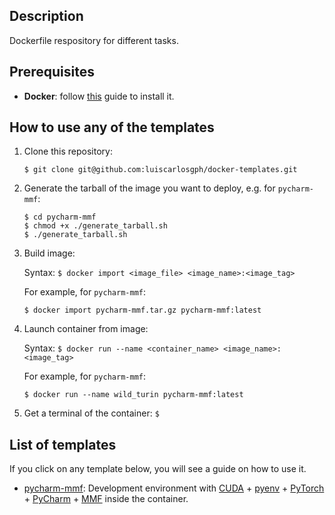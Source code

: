 Description
-----------

Dockerfile respository for different tasks.


Prerequisites
-------------

* **Docker**: follow [this](https://github.com/luiscarlosgph/how-to/tree/main/docker) guide to install it.

<!--
As usual when working with Docker, your user needs to be member of the `docker` group.
You can run `$ groups` to check which groups your user belongs to, and `$ usermod -a -G docker jdoe` to add the user `jdoe` to the group `docker`.
-->


How to use any of the templates
-------------------------------

1. Clone this repository: 
    ```
    $ git clone git@github.com:luiscarlosgph/docker-templates.git
    ```

2. Generate the tarball of the image you want to deploy, e.g. for `pycharm-mmf`: 
    ```
    $ cd pycharm-mmf
    $ chmod +x ./generate_tarball.sh
    $ ./generate_tarball.sh
    ```

3. Build image: 
   
   Syntax: `$ docker import <image_file> <image_name>:<image_tag>`
   
   For example, for `pycharm-mmf`:
   ```
   $ docker import pycharm-mmf.tar.gz pycharm-mmf:latest
   ```

4. Launch container from image: 

   Syntax: `$ docker run --name <container_name> <image_name>:<image_tag>`
   
   For example, for `pycharm-mmf`:
   ```
   $ docker run --name wild_turin pycharm-mmf:latest 
   ```

5. Get a terminal of the container: `$ `

List of templates
-----------------

If you click on any template below, you will see a guide on how to use it.

* [pycharm-mmf](pycharm-mmf): Development environment with [CUDA](https://developer.nvidia.com/cuda-toolkit) + [pyenv](https://github.com/pyenv/pyenv) + [PyTorch](https://pytorch.org/get-started/locally) + [PyCharm](https://www.jetbrains.com/pycharm/download) + [MMF](https://mmf.sh) inside the container.
